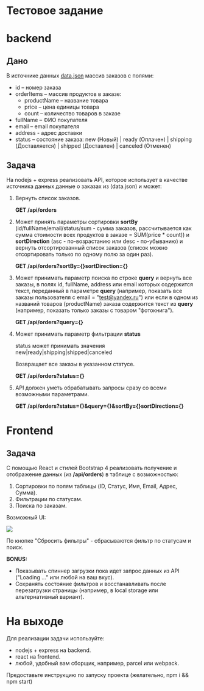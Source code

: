 # Тестовое задание

# backend

## Дано

В источнике данных [data.json](https://github.com/dmalexeev/test-assignment/blob/master/data/data.json) массив заказов с полями: 

- id – номер заказа
- orderItems – массив продуктов в заказе:
    - productName – название товара
    - price – цена единицы товара
    - count – количество товаров в заказе
- fullName – ФИО покупателя
- email – email покупателя
- address - адрес доставки
- status – состояние заказа: new (Новый) | ready (Оплачен) | shipping (Доставляется) | shipped (Доставлен) | canceled (Отменен)

## Задача

На nodejs + express реализовать API, которое использует в качестве источника данных данные о заказах из (data.json) и может:

1. Вернуть список заказов.

    **GET /api/orders**

2. Может принять параметры сортировки **sortBy** (id/fullName/email/status/sum - сумма заказов, рассчитывается как сумма стоимости всех продуктов в заказе = SUM(price * count)) и **sortDirection** (asc - по-возрастанию или desc - по-убыванию) и вернуть отсортированный список заказов (список можно отсортировать только по одному полю за один раз).

    **GET /api/orders?sortBy={}sortDirection={}**

3. Может принимать параметр поиска по строке **query** и вернуть все заказы, в полях id, fullName, address или email которых содержится текст, переданный в параметре **query** (например, показать все заказы пользователя с email = "test@yandex.ru") или если в одном из названий товаров (productName) заказа содержится текст из **query** (например, показать только заказы с товаром "фотокнига").

    **GET /api/orders?query={}**

4. Может принимать параметр фильтрации **status** 

    status может принимать значения new|ready|shipping|shipped|canceled

    Возвращает все заказы в указанном статусе.

    **GET /api/orders?status={}**

5. API должен уметь обрабатывать запросы сразу со всеми возможными параметрами.

    **GET /api/orders?status={}&query={}&sortBy={}sortDirection={}**

# Frontend

## Задача

С помощью React и стилей Bootstrap 4 реализовать получение и отображение данных (из **/api/orders**) в таблице с возможностью:

1. Сортировки по полям таблицы (ID, Статус, Имя, Email, Адрес, Сумма).
2. Фильтрации по статусам.
3. Поиска по заказам.

Возможный UI:

![](https://github.com/dmalexeev/test-assignment/blob/master/client-ui-preview.png?raw=true)

По кнопке "Сбросить фильтры" - сбрасываются фильтр по статусам и поиск.

**BONUS:** 

- Показывать спиннер загрузки пока идет запрос данных из API ("Loading ..." или любой на ваш вкус).
- Сохранять состояние фильтров и восстанавливать после перезагрузки страницы (например, в local storage или альтернативный вариант).

# **На выходе**

Для реализации задачи используйте:

- nodejs + express на backend.
- react на frontend.
- любой, удобный вам сборщик, например, parcel или webpack.

Предоставьте инструкцию по запуску проекта (желательно, npm i && npm start)